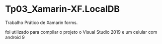 # Tp03_Xamarin-XF.LocalDB

Trabalho Prático de Xamarin forms.

foi utilizado para compilar o projeto o Visual Studio 2019  e um celular com android 9

